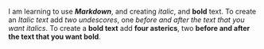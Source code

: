 I am learning to use _**Markdown**_, and creating _italic_, and **bold** text. To create an _Italic text_ add _two undescores_, one _before and after the text that you want italics_. To create a **bold text** add **four asterics**, two **before and after the text that you want bold**.  
